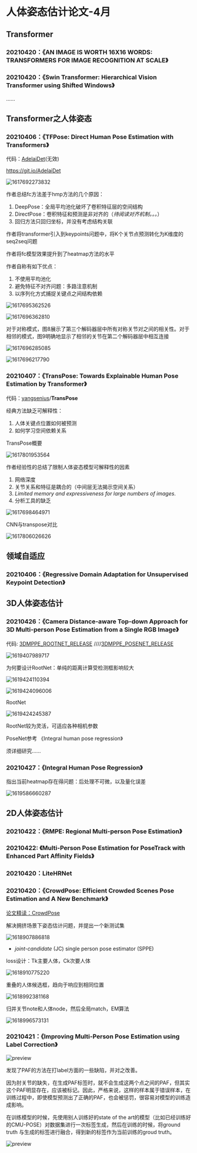 # 人体姿态估计论文-4月

## Transformer

### 20210420：《AN IMAGE IS WORTH 16X16 WORDS: TRANSFORMERS FOR IMAGE RECOGNITION AT SCALE》
### 20210420：《Swin Transformer: Hierarchical Vision Transformer using Shifted Windows》

......

## Transformer之人体姿态

### 20210406：《**TFPose: Direct Human Pose Estimation with Transformers**》

代码：[AdelaiDet](https://github.com/aim-uofa/AdelaiDet/)(无效)

https://git.io/AdelaiDet

![1617692273832](assets/1617692273832.png)

作者总结fc方法差于hmp方法的几个原因：

1. DeepPose：全局平均池化破坏了卷积特征层的空间结构
2. DirectPose：卷积特征和预测是非对齐的（*待阅读对齐机制。。。*）
3. 回归方法只回归坐标，并没有考虑结构关联

作者将transformer引入到keypoints问题中，将K个关节点预测转化为K维度的seq2seq问题

作者将fc模型效果提升到了heatmap方法的水平

作者自称有如下优点：

1. 不使用平均池化
2. 避免特征不对齐问题：多路注意机制
3. 以序列化方式捕捉关键点之间结构依赖

![1617695362526](assets/1617695362526.png)

![1617696362810](assets/1617696362810.png)

对于对称模式，图8展示了第三个解码器层中所有对称关节对之间的相关性。对于相邻的模式，图9明确地显示了相邻的关节在第二个解码器层中相互连接

![1617696285085](assets/1617696285085.png)

![1617696217790](assets/1617696217790.png)

### 20210407：《TransPose: Towards Explainable Human Pose Estimation by Transformer》

代码：[yangsenius](https://github.com/yangsenius/TransPose)/**TransPose**

经典方法缺乏可解释性：

1. 人体关键点位置如何被预测
2. 如何学习空间依赖关系

TransPose概要

![1617801953564](assets/1617801953564.png)

作者经验性的总结了限制人体姿态模型可解释性的因素

1. 网络深度
2. 关节关系和特征是耦合的（中间层无法揭示空间关系）
3. *Limited memory and expressiveness for large numbers of images*.
4. 分析工具的缺乏

![1617698464971](assets/1617698464971.png)



CNN与transpose对比

![1617806026626](assets/1617806026626.png)

## 领域自适应

### 20210406：《**Regressive Domain Adaptation for Unsupervised Keypoint Detection**》



## 3D人体姿态估计

### 20210426：《**Camera Distance-aware Top-down Approach for 3D Multi-person Pose** Estimation from a Single RGB Image》

代码: [3DMPPE_ROOTNET_RELEASE](https://github.com/mks0601/3DMPPE_ROOTNET_RELEASE) ////[3DMPPE_POSENET_RELEASE](https://github.com/mks0601/3DMPPE_POSENET_RELEASE)

![1619407989717](assets/1619407989717.png)

为何要设计RootNet：单纯的距离计算受检测框影响较大

![1619424110394](assets/1619424110394.png)

![1619424096006](assets/1619424096006.png)

RootNet

![1619424245387](assets/1619424245387.png)

RootNet较为灵活，可适应各种相机参数

PoseNet参考
《Integral human pose regression》

须详细研究......

### 20210427：《**Integral Human Pose Regression**》

指出当前heatmap存在得问题：后处理不可微，以及量化误差

![1619586660287](assets/1619586660287.png)



## 2D人体姿态估计

### 20210422：《RMPE: Regional Multi-person Pose Estimation》

### 20210422: 《Multi-Person Pose Estimation for PoseTrack with Enhanced Part Affinity Fields》



### 20210420：LiteHRNet



### 20210420：《CrowdPose: Efficient Crowded Scenes Pose Estimation and A New Benchmark》

[论文精读：CrowdPose](https://zhuanlan.zhihu.com/p/133760986)

解决拥挤场景下姿态估计问题，并提出一个新测试集

![1618907886818](assets/1618907886818.png)



+  *joint-candidate* (JC) single person pose estimator (SPPE)

loss设计：Tk主要人体，Ck次要人体

![1618910775220](assets/1618910775220.png)

重叠的人体候选框，趋向于响应到相同位置

![1618992381168](assets/1618992381168.png)

归并关节note和人体node，然后全局match，EM算法

![1618996573131](assets/1618996573131.png)

### 20210421：《**Improving Multi-Person Pose Estimation using Label Correction**》

![preview](assets/v2-f9cc6f02b83eff639bbf448ee7afba4e_r.jpg)

发现了PAF的方法在打label方面的一些缺陷，并对之改善。

因为肘关节的缺失，在生成PAF标签时，就不会生成这两个点之间的PAF，但其实这个PAF明显存在，应该被标记。因此，严格来说，这样的样本属于错误样本，在训练过程中，即使模型预测出了正确的PAF，也会被惩罚，很容易对模型的训练造成影响。

在训练模型的时候，先使用别人训练好的state of the art的模型（比如已经训练好的CMU-POSE）对数据集进行一次标签生成，然后在训练的时候，将ground truth 与生成的标签进行融合，得到新的标签作为当前训练的groud truth。

![preview](assets/v2-0020f62b737c1b6544d9a10831deefdd_r.jpg)

